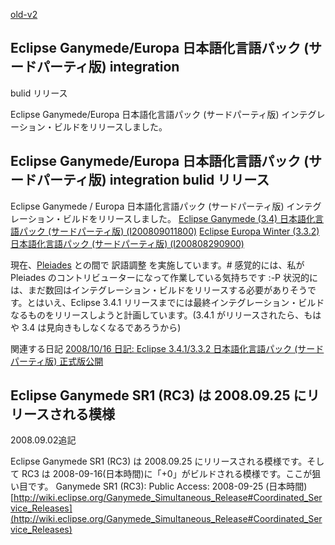 [old-v2](ig080901-orig.html)

## Eclipse Ganymede/Europa 日本語化言語パック (サードパーティ版) integration
bulid リリース

Eclipse Ganymede/Europa 日本語化言語パック (サードパーティ版) インテグレーション・ビルドをリリースしました。






## Eclipse Ganymede/Europa 日本語化言語パック (サードパーティ版) integration bulid リリース


Eclipse Ganymede / Europa 日本語化言語パック (サードパーティ版) インテグレーション・ビルドをリリースしました。
[Eclipse Ganymede (3.4) 日本語化言語パック (サードパーティ版) (I200809011800)](http://sourceforge.jp/projects/blancofw/wiki/nlpack.eclipse.ganymede-I200809011800)
  [Eclipse Europa Winter (3.3.2) 日本語化言語パック (サードパーティ版) (I200808290900)](http://sourceforge.jp/projects/blancofw/wiki/nlpack.eclipse.europa-I200808290900)


現在、[Pleiades](http://mergedoc.sourceforge.jp/pleiades.html) との間で 訳語調整 を実施しています。# 感覚的には、私が Pleiades のコントリビューターになって作業している気持ちです
:-P
状況的には、まだ数回はインテグレーション・ビルドをリリースする必要がありそうです。とはいえ、Eclipse 3.4.1 リリースまでには最終インテグレーション・ビルドなるものをリリースしようと計画しています。(3.4.1
がリリースされたら、もはや 3.4 は見向きもしなくなるであろうから)

関連する日記
[2008/10/16 日記: Eclipse 3.4.1/3.3.2 日本語化言語パック (サードパーティ版) 正式版公開](ig081016.html)


## Eclipse Ganymede SR1 (RC3) は 2008.09.25 にリリースされる模様


2008.09.02追記

Eclipse Ganymede SR1 (RC3) は 2008.09.25 にリリースされる模様です。そして RC3 は 2008-09-16(日本時間)に「+0」がビルドされる模様です。ここが狙い目です。
Ganymede SR1 (RC3): Public Access: 2008-09-25 (日本時間)
  [http://wiki.eclipse.org/Ganymede_Simultaneous_Release#Coordinated_Service_Releases](http://wiki.eclipse.org/Ganymede_Simultaneous_Release#Coordinated_Service_Releases)